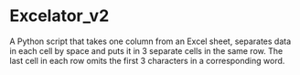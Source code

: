 # Excelator_v2
A Python script that takes one column from an Excel sheet, separates data in each cell by space and puts it in 3 separate cells in the same row. The last cell in each row omits the first 3 characters in a corresponding word.
